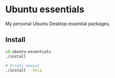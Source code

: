 # Ubuntu essentials

My personal Ubuntu Desktop essential packages.

## Install

```sh
cd ubuntu-essentials
./install

# Prints manual
./install --help
```
